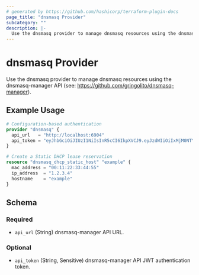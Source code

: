 ```yaml
---
# generated by https://github.com/hashicorp/terraform-plugin-docs
page_title: "dnsmasq Provider"
subcategory: ""
description: |-
  Use the dnsmasq provider to manage dnsmasq resources using the dnsmasq-manager API (see: https://github.com/gringolito/dnsmasq-manager).
---
```


# dnsmasq Provider

Use the dnsmasq provider to manage dnsmasq resources using the dnsmasq-manager API (see: https://github.com/gringolito/dnsmasq-manager).

## Example Usage

```terraform
# Configuration-based authentication
provider "dnsmasq" {
  api_url   = "http://localhost:6904"
  api_token = "eyJhbGciOiJIUzI1NiIsInR5cCI6IkpXVCJ9.eyJzdWIiOiIxMjM0NTY3ODkwIiwibmFtZSI6IkpvaG4gRG9lIiwiaWF0IjoxNTE2MjM5MDIyfQ.SflKxwRJSMeKKF2QT4fwpMeJf36POk6yJV_adQssw5c"
}

# Create a Static DHCP lease reservation
resource "dnsmasq_dhcp_static_host" "example" {
  mac_address = "00:11:22:33:44:55"
  ip_address  = "1.2.3.4"
  hostname    = "example"
}
```

<!-- schema generated by tfplugindocs -->
## Schema

### Required

- `api_url` (String) dnsmasq-manager API URL.

### Optional

- `api_token` (String, Sensitive) dnsmasq-manager API JWT authentication token.
